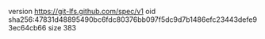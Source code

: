 version https://git-lfs.github.com/spec/v1
oid sha256:47831d48895490bc6fdc80376bb097f5dc9d7b1486efc23443defe93ec64cb66
size 383
